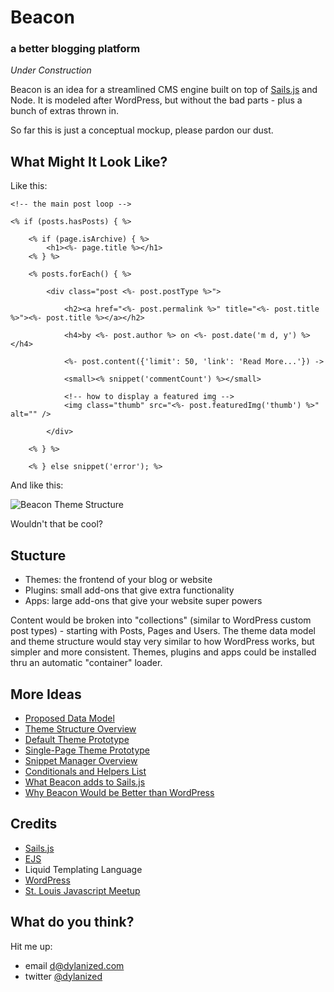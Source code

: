 # Beacon
### a better blogging platform

*Under Construction*

Beacon is an idea for a streamlined CMS engine built on top of [Sails.js](http://sailsjs.org) and Node. It is modeled after WordPress, but without the bad parts - plus a bunch of extras thrown in.

So far this is just a conceptual mockup, please pardon our dust.

What Might It Look Like?
---

Like this:

	<!-- the main post loop -->
			
	<% if (posts.hasPosts) { %>    

		<% if (page.isArchive) { %>
			<h1><%- page.title %></h1>					        
		<% } %>

		<% posts.forEach() { %>
		
			<div class="post <%- post.postType %>">

				<h2><a href="<%- post.permalink %>" title="<%- post.title %>"><%- post.title %></a></h2>
				
				<h4>by <%- post.author %> on <%- post.date('m d, y') %></h4>

				<%- post.content({'limit': 50, 'link': 'Read More...'}) ->

				<small><% snippet('commentCount') %></small>

				<!-- how to display a featured img -->
				<img class="thumb" src="<%- post.featuredImg('thumb') %>" alt="" />
			
			</div>

		<% } %>
		
		<% } else snippet('error'); %>
		
And like this:

![Beacon Theme Structure](http://cl.ly/image/2i3s0q1J2936/beacon_theme.png)		
 		
Wouldn't that be cool?		 		

Stucture
---

- Themes: the frontend of your blog or website
- Plugins: small add-ons that give extra functionality
- Apps: large add-ons that give your website super powers

Content would be broken into "collections" (similar to WordPress custom post types) - starting with Posts, Pages and Users. The theme data model and theme structure would stay very similar to how WordPress works, but simpler and more consistent. Themes, plugins and apps could be installed thru an automatic "container" loader.


More Ideas
---

- [Proposed Data Model](MODEL.md) 
- [Theme Structure Overview](THEME.md)
- [Default Theme Prototype](beacon/themes/skipper/)
- [Single-Page Theme Prototype](views/blog.ejs)
- [Snippet Manager Overview](SNIPPETS.md)
- [Conditionals and Helpers List](beacon/apps/core/helpers.js)
- [What Beacon adds to Sails.js](SAILS.md)
- [Why Beacon Would be Better than WordPress](WORDPRESS.md)


Credits
---

- [Sails.js](http://sailsjs.org)
- [EJS](http://embeddedjs.com/)
- Liquid Templating Language
- [WordPress](http://wordpress.org)
- [St. Louis Javascript Meetup](http://stljs.org)


What do you think?
---

Hit me up:

- email [d@dylanized.com](mailto:d@dylanized.com)
- twitter [@dylanized](http://twitter.com/dylanized)
